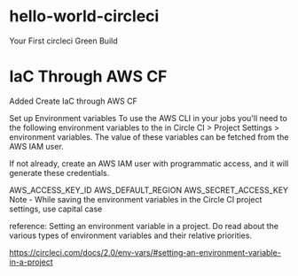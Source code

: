# hello-world-circleci
Your First circleci Green Build 

# IaC Through AWS CF
Added Create IaC through AWS CF

Set up Environment variables
To use the AWS CLI in your jobs you'll need to the following environment variables to the in Circle CI > Project Settings > environment variables. The value of these variables can be fetched from the AWS IAM user.

If not already, create an AWS IAM user with programmatic access, and it will generate these credentials.

AWS_ACCESS_KEY_ID
AWS_DEFAULT_REGION
AWS_SECRET_ACCESS_KEY
Note - While saving the environment variables in the Circle CI project settings, use capital case

reference: Setting an environment variable in a project. Do read about the various types of environment variables and their relative priorities.

https://circleci.com/docs/2.0/env-vars/#setting-an-environment-variable-in-a-project


